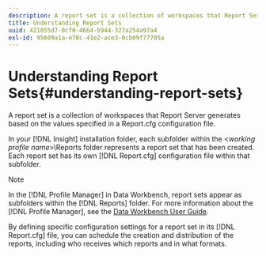 ```yaml
---
description: A report set is a collection of workspaces that Report Server generates based on the values specified in a Report.cfg configuration file.
title: Understanding Report Sets
uuid: 421055d7-0cf0-4664-b944-327a254a97a4
exl-id: 95609a1a-e70c-41e2-ace3-0cb09f77705a
---
```

# Understanding Report Sets{#understanding-report-sets}

A report set is a collection of workspaces that Report Server generates based on the values specified in a Report.cfg configuration file.

In your [!DNL Insight] installation folder, each subfolder within the <*working profile name*>\Reports folder represents a report set that has been created. Each report set has its own [!DNL Report.cfg] configuration file within that subfolder.

>[!NOTE]
>
>In the [!DNL Profile Manager] in Data Workbench, report sets appear as subfolders within the [!DNL Reports] folder. For more information about the [!DNL Profile Manager], see the [Data Workbench User Guide](https://docs.adobe.com/content/help/en/data-workbench/using/home.html#Data_Workbench_Help).

By defining specific configuration settings for a report set in its [!DNL Report.cfg] file, you can schedule the creation and distribution of the reports, including who receives which reports and in what formats.
